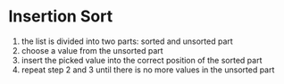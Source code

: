 # Insertion Sort

1. the list is divided into two parts: sorted and unsorted part
2. choose a value from the unsorted part
3. insert the picked value into the correct position of the sorted part 
4. repeat step 2 and 3 until there is no more values in the unsorted part